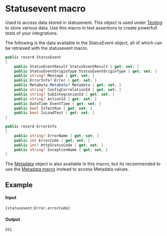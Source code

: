 
# Statusevent macro

Used to access data stored in statusevent. This object is used under [Testing](/connxio-portal/testing.md) to store various data. Use this macro in test assertions to create powerfull tests of your integrations.


The following is the data available in the StatusEvent object, all of which can be retrieved with the statusevent macro.

```csharp
public record StatusEvent
{
    public StatusEventResult StatusEventResult { get; set; }
    public StatusEventOriginType StatusEventOriginType { get; set; }
    public string? Message { get; set; }
    public ErrorInfo? Error { get; set; }
    public MetaData.MetaData? Metadata { get; set; }
    public string? ConfigCorrelationId { get; set; }
    public string? SubIntegrationId { get; set; }
    public string? ActionId { get; set; }
    public DateTime EventTime { get; set; }
    public bool IsTestRun { get; set; }
    public bool IsLoadTest { get; set; }
}

public record ErrorInfo
{
    public string? ErrorName { get; set; }
    public int ErrorCode { get; set; }
    public int? HttpStatusCode { get; set; }
    public string? ExceptionName { get; set; }
}
```

The [Metadata](/integrations/metadata.md) object is also available in this macro, but its recommended to use the [Metadata macro](/integrations/cxmal/macros/metadata.md) instead to access Metadata values.

## Example

#### Input
```
{statusevent:Error.errorCode}
```

#### Output
```
551
```
